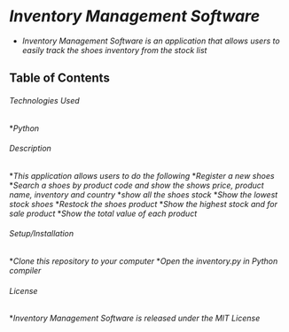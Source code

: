 # _Inventory Management Software_

* _Inventory Management Software is an application that allows users to easily track the shoes inventory from the stock list_
## Table of Contents
###### Technologies Used
*_Python_
###### Description
*_This application allows users to do the following_
*_Register a new shoes_
*_Search a shoes by product code and show the shows price, product name, inventory and country_
*_show all the shoes stock_
*_Show the lowest stock shoes_
*_Restock the shoes product_
*_Show the highest stock and for sale product_
*_Show the total value of each product_
###### Setup/Installation
*_Clone this repository to your computer_
*_Open the inventory.py in Python compiler_
###### License
*_Inventory Management Software is released under the MIT License_

